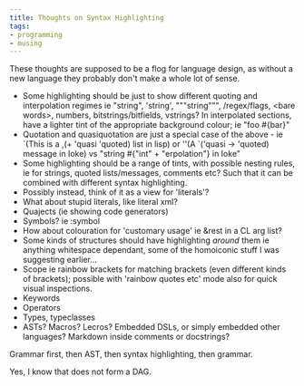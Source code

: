 ```yaml
---
title: Thoughts on Syntax Highlighting
tags:
- programming
- musing
---
```


These thoughts are supposed to be a flog for language design, as without a new language they probably don't make a whole lot of sense.


- Some highlighting should be just to show different quoting and interpolation regimes ie "string", 'string', """string""", /regex/flags,  &lt;bare words&gt;, numbers, bitstrings/bitfields, vstrings? In interpolated sections, have a lighter tint of the appropriate background colour; ie "foo #{bar}"
- Quotation and quasiquotation are just a special case of the above - ie \`(This is a ,(+ 'quasi 'quoted) list in lisp) or ''(A \`('quasi -> 'quoted) message in Ioke) vs "string #{"int" + "erpolation"} in Ioke" 
- Some highlighting should be a range of tints, with possible nesting rules, ie for strings, quoted lists/messages, comments etc? Such that it can be combined with different syntax highlighting.
- Possibly instead, think of it as a view for 'literals'?
- What about stupid literals, like literal xml?
- Quajects (ie showing code generators)
- Symbols? ie :symbol
- How about colouration for 'customary usage' ie &rest in a CL arg list?
- Some kinds of structures should have highlighting *around* them ie anything whitespace dependant, some of the homoiconic stuff I was suggesting earlier...
- Scope ie rainbow brackets for matching brackets (even different kinds of brackets); possible with 'rainbow quotes etc' mode also for quick visual inspections.
- Keywords
- Operators
- Types, typeclasses
- ASTs? Macros? Lecros? Embedded DSLs, or simply embedded other languages? Markdown inside comments or docstrings?

Grammar first, then AST, then syntax highlighting, then grammar.


Yes, I know that does not form a DAG.


